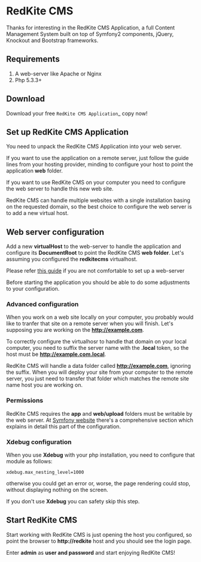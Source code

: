 # RedKite CMS
Thanks for interesting in the RedKite CMS Application, a full Content Management
System built on top of Symfony2 components, jQuery, Knockout and Bootstrap frameworks.

## Requirements
1. A web-server like Apache or Nginx
2. Php 5.3.3+

## Download
Download your free `RedKite CMS Application`_ copy now!

## Set up RedKite CMS Application
You need to unpack the RedKite CMS Application into your web server.

If you want to use the application on a remote server, just follow the guide lines
from your hosting provider, minding to configure your host to point the application
**web** folder.

If you want to use RedKite CMS on your computer you need to configure the web server
to handle this new web site.

RedKite CMS can handle multiple websites with a single installation basing on the
requested domain, so the best choice to configure the web server is to add a new
virtual host.

## Web server configuration
Add a new **virtualHost** to the web-server to handle the application and configure 
its **DocumentRoot** to point the RedKite CMS **web folder**. Let's assuming you
configured the **redkitecms** virtualhost.

Please refer [this guide](http://symfony.com/doc/current/cookbook/configuration/web_server_configuration.html) 
if you are not comfortable to set up a web-server

Before starting the application you should be able to do some adjustments to your
configuration.

### Advanced configuration
When you work on a web site locally on your computer, you probably would like to tranfer
that site on a remote server when you will finish. Let's supposing you are working on the 
**http://example.com**.

To correctly configure the virtualhosr to handle that domain on your local computer,
you need to suffix the server name with the **.local** token, so the host must be
**http://example.com.local**.

RedKite CMS will handle a data folder called **http://example.com**, ignoring the suffix.
When you will deploy your site from your computer to the remote server, you just need
to transfer that folder which matches the remote site name host you are working on.

### Permissions 
RedKite CMS requires the **app** and **web/upload** folders must be writable by the web server.
At [Symfony website](http://symfony.com/doc/current/book/installation.html#checking-symfony-application-configuration-and-setup) 
there's a comprehensive section which explains in detail this part of the configuration.

### Xdebug configuration
When you use **Xdebug** with your php installation, you need to configure that module
as follows:

    xdebug.max_nesting_level=1000

otherwise you could get an error or, worse, the page rendering could stop, without
displaying nothing on the screen.

If you don't use **Xdebug** you can safety skip this step.

## Start RedKite CMS
Start working with RedKite CMS is just opening the host you configured, so point the
browser to **http://redkite** host and you should see the login page.

Enter **admin** as **user and password** and start enjoying RedKite CMS!